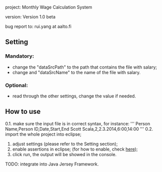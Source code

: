 project: Monthly Wage Calculation System

version: Version 1.0 beta

bug report to: rui.yang at aalto.fi

## Setting
### Mandatory:
- change the "dataSrcPath" to the path that contains the file with salary;
- change and "dataSrcName" to the name of the file with salary.

### Optional:
- read through the other settings, change the value if needed.

## How to use
0.1. make sure the input file is in correct syntax, for instance:
'''
Person Name,Person ID,Date,Start,End
Scott Scala,2,2.3.2014,6:00,14:00
'''
0.2. import the whole project into eclipse;
1. adjust settings (please refer to the Setting section);
2. enable assertions in eclipse; (for how to enable, check [here](http://tutoringcenter.cs.usfca.edu/resources/enabling-assertions-in-eclipse.html));
3. click run, the output will be showed in the console.

TODO: integrate into Java Jersey Framework.